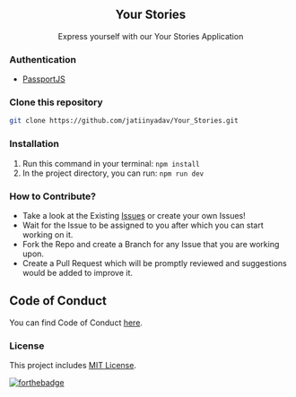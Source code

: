 <div align="center">
  <h2 align = "center">Your Stories</h2>

  <p align = "center">Express yourself with our Your Stories Application </p>
</div>

### Authentication

- [PassportJS](http://www.passportjs.org/)

### Clone this repository
```bash
git clone https://github.com/jatiinyadav/Your_Stories.git
```

### Installation
 1. Run this command in your terminal: ```npm install```
 2. In the project directory, you can run: ``` npm run dev ```


### How to Contribute?

- Take a look at the Existing [Issues](https://github.com/jatiinyadav/Your_Stories/issues) or create your own Issues!
- Wait for the Issue to be assigned to you after which you can start working on it.
- Fork the Repo and create a Branch for any Issue that you are working upon.
- Create a Pull Request which will be promptly reviewed and suggestions would be added to improve it.


## Code of Conduct

You can find Code of Conduct [here](/CODE_OF_CONDUCT.md).

### License

This project includes [MIT License](/LICENSE).

[![forthebadge](https://forthebadge.com/images/badges/built-with-love.svg)](https://jatiinyadav.github.io/)
